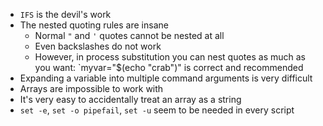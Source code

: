 

- `IFS` is the devil's work
- The nested quoting rules are insane
  - Normal `"` and `'` quotes cannot be nested at all
  - Even backslashes do not work
  - However, in process substitution you can nest quotes as much as you want: `myvar="$(echo "crab")" is correct and recommended
- Expanding a variable into multiple command arguments is very difficult
- Arrays are impossible to work with
- It's very easy to accidentally treat an array as a string
- `set -e`, `set -o pipefail`, `set -u` seem to be needed in every script
